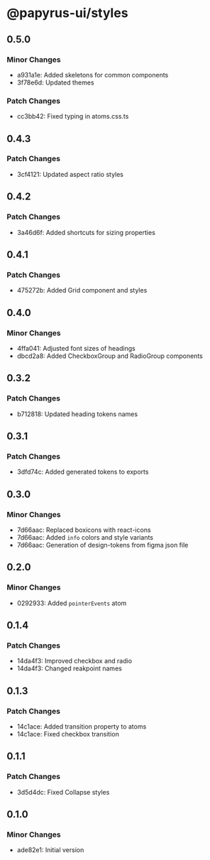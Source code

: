 # @papyrus-ui/styles

## 0.5.0

### Minor Changes

- a931a1e: Added skeletons for common components
- 3f78e6d: Updated themes

### Patch Changes

- cc3bb42: Fixed typing in atoms.css.ts

## 0.4.3

### Patch Changes

- 3cf4121: Updated aspect ratio styles

## 0.4.2

### Patch Changes

- 3a46d6f: Added shortcuts for sizing properties

## 0.4.1

### Patch Changes

- 475272b: Added Grid component and styles

## 0.4.0

### Minor Changes

- 4ffa041: Adjusted font sizes of headings
- dbcd2a8: Added CheckboxGroup and RadioGroup components

## 0.3.2

### Patch Changes

- b712818: Updated heading tokens names

## 0.3.1

### Patch Changes

- 3dfd74c: Added generated tokens to exports

## 0.3.0

### Minor Changes

- 7d66aac: Replaced boxicons with react-icons
- 7d66aac: Added `info` colors and style variants
- 7d66aac: Generation of design-tokens from figma json file

## 0.2.0

### Minor Changes

- 0292933: Added `pointerEvents` atom

## 0.1.4

### Patch Changes

- 14da4f3: Improved checkbox and radio
- 14da4f3: Changed reakpoint names

## 0.1.3

### Patch Changes

- 14c1ace: Added transition property to atoms
- 14c1ace: Fixed checkbox transition

## 0.1.1

### Patch Changes

- 3d5d4dc: Fixed Collapse styles

## 0.1.0

### Minor Changes

- ade82e1: Initial version
